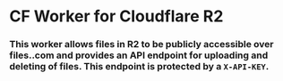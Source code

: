 # CF Worker for Cloudflare R2

### This worker allows files in R2 to be publicly accessible over files.<domain>.com and provides an API endpoint for uploading and deleting of files. This endpoint is protected by a `X-API-KEY`.
